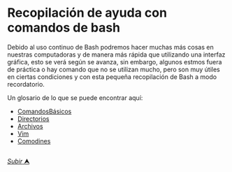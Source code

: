# Recopilación de ayuda con comandos de bash

Debido al uso continuo de Bash podremos hacer muchas más cosas en nuestras computadoras y de manera más rápida que utilizando una interfaz gráfica, esto se verá según se avanza, sin embargo, algunos estmos fuera de práctica o hay comando que no se utilizan mucho, pero son muy útiles en ciertas condiciones y con esta pequeña recopilación de Bash a modo recordatorio.

Un glosario de lo que se puede encontrar aquí:

* [ComandosBásicos](/001_ComandosB%C3%A1sicos.md "Algunos comandos básicos")
* [Directorios](/002_Directorios.md "Manejo de directorios")
* [Archivos](/003_Archivos.md "Manejo de archivos")
* [Vim](/004_Vim.md "Editor de texto Vim")
* [Comodines](/00x_Comodines.md "Caracteres especiales")


##

[*Subir* **&#11165;**](# "Ir al título")